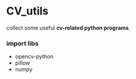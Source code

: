# CV_utils

collect some useful **cv-related python programs**.


### import libs

- opencv-python
- pillow
- numpy
